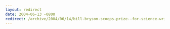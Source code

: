 ```yaml
---
layout: redirect
date: 2004-06-13 -0800
redirect: /archive/2004/06/14/bill-bryson-scoops-prize--for-science-writing.aspx/
---
```


